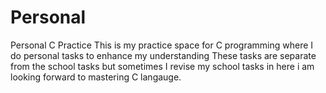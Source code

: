 # Personal
Personal C Practice
This is my practice space for C programming where I do personal tasks to enhance my understanding
These tasks are separate from the school tasks but sometimes I revise my school tasks in here
i am looking forward to mastering C langauge.
